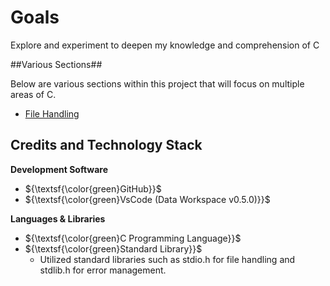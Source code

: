 # Goals
Explore and experiment to deepen my knowledge and comprehension of C


##Various Sections##

Below are various sections within this project that will focus on multiple areas of C.
 - [File Handling](./C%20Files/File%20Handling/README.md)


## Credits and Technology Stack
**Development Software**
- ${\textsf{\color{green}GitHub}}$
- ${\textsf{\color{green}VsCode (Data Workspace v0.5.0)}}$

**Languages & Libraries**
 - ${\textsf{\color{green}C Programming Language}}$
 - ${\textsf{\color{green}Standard Library}}$
    - Utilized standard libraries such as stdio.h for file handling and stdlib.h for error management.

